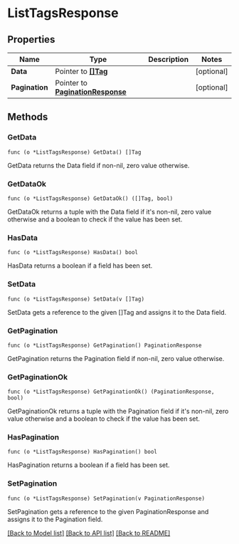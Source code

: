 # ListTagsResponse

## Properties

Name | Type | Description | Notes
------------ | ------------- | ------------- | -------------
**Data** | Pointer to [**[]Tag**](Tag.md) |  | [optional] 
**Pagination** | Pointer to [**PaginationResponse**](paginationResponse.md) |  | [optional] 

## Methods

### GetData

`func (o *ListTagsResponse) GetData() []Tag`

GetData returns the Data field if non-nil, zero value otherwise.

### GetDataOk

`func (o *ListTagsResponse) GetDataOk() ([]Tag, bool)`

GetDataOk returns a tuple with the Data field if it's non-nil, zero value otherwise
and a boolean to check if the value has been set.

### HasData

`func (o *ListTagsResponse) HasData() bool`

HasData returns a boolean if a field has been set.

### SetData

`func (o *ListTagsResponse) SetData(v []Tag)`

SetData gets a reference to the given []Tag and assigns it to the Data field.

### GetPagination

`func (o *ListTagsResponse) GetPagination() PaginationResponse`

GetPagination returns the Pagination field if non-nil, zero value otherwise.

### GetPaginationOk

`func (o *ListTagsResponse) GetPaginationOk() (PaginationResponse, bool)`

GetPaginationOk returns a tuple with the Pagination field if it's non-nil, zero value otherwise
and a boolean to check if the value has been set.

### HasPagination

`func (o *ListTagsResponse) HasPagination() bool`

HasPagination returns a boolean if a field has been set.

### SetPagination

`func (o *ListTagsResponse) SetPagination(v PaginationResponse)`

SetPagination gets a reference to the given PaginationResponse and assigns it to the Pagination field.


[[Back to Model list]](../README.md#documentation-for-models) [[Back to API list]](../README.md#documentation-for-api-endpoints) [[Back to README]](../README.md)


